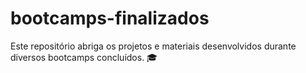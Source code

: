 # bootcamps-finalizados
Este repositório abriga os projetos e materiais desenvolvidos durante diversos bootcamps concluídos. 🎓  
